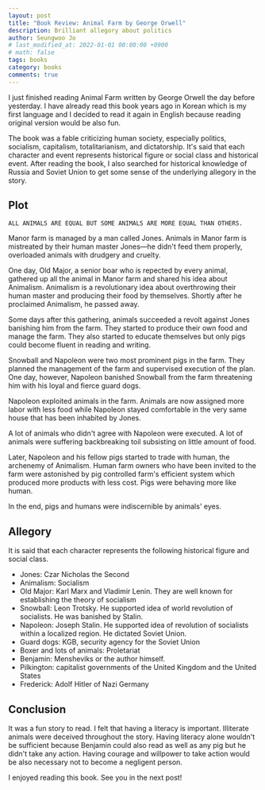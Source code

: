 ```yaml
---
layout: post
title: "Book Review: Animal Farm by George Orwell"
description: Brilliant allegory about politics
author: Seungwoo Jo
# last_modified_at: 2022-01-01 00:00:00 +0900
# math: false
tags: books
category: books
comments: true
---
```


I just finished reading Animal Farm written by George Orwell the day before yesterday. I have already read this book years ago in Korean which is my first language and I decided to read it again in English because reading original version would be also fun.

The book was a fable criticizing human society, especially politics, socialism, capitalism, totalitarianism, and dictatorship. It's said that each character and event represents historical figure or social class and historical event. After reading the book, I also searched for historical knowledge of Russia and Soviet Union to get some sense of the underlying allegory in the story.

## Plot

```
ALL ANIMALS ARE EQUAL BUT SOME ANIMALS ARE MORE EQUAL THAN OTHERS.
```

Manor farm is managed by a man called Jones. Animals in Manor farm is mistreated by their human master Jones—he didn't feed them properly, overloaded animals with drudgery and cruelty.

One day, Old Major, a senior boar who is repected by every animal, gathered up all the animal in Manor farm and shared his idea about Animalism. Animalism is a revolutionary idea about overthrowing their human master and producing their food by themselves. Shortly after he proclaimed Animalism, he passed away.

Some days after this gathering, animals succeeded a revolt against Jones banishing him from the farm. They started to produce their own food and manage the farm. They also started to educate themselves but only pigs could become fluent in reading and writing.

Snowball and Napoleon were two most prominent pigs in the farm. They planned the management of the farm and supervised execution of the plan. One day, however, Napoleon banished Snowball from the farm threatening him with his loyal and fierce guard dogs.

Napoleon exploited animals in the farm. Animals are now assigned more labor with less food while Napoleon stayed comfortable in the very same house that has been inhabited by Jones.

A lot of animals who didn't agree with Napoleon were executed. A lot of animals were suffering backbreaking toil subsisting on little amount of food.

Later, Napoleon and his fellow pigs started to trade with human, the archenemy of Animalism. Human farm owners who have been invited to the farm were astonished by pig controlled farm's efficient system which produced more products with less cost. Pigs were behaving more like human.

In the end, pigs and humans were indiscernible by animals' eyes.

## Allegory

It is said that each character represents the following historical figure and social class.

- Jones: Czar Nicholas the Second
- Animalism: Socialism
- Old Major: Karl Marx and Vladimir Lenin. They are well known for establishing the theory of socialism
- Snowball: Leon Trotsky. He supported idea of world revolution of socialists. He was banished by Stalin.
- Napoleon: Joseph Stalin. He supported idea of revolution of socialists within a localized region. He dictated Soviet Union.
- Guard dogs: KGB, security agency for the Soviet Union
- Boxer and lots of animals: Proletariat
- Benjamin: Mensheviks or the author himself.
- Pilkington: capitalist governments of the United Kingdom and the United States
- Frederick: Adolf Hitler of Nazi Germany

## Conclusion

It was a fun story to read. I felt that having a literacy is important. Illiterate animals were deceived throughout the story. Having literacy alone wouldn't be sufficient because Benjamin could also read as well as any pig but he didn't take any action. Having courage and willpower to take action would be also necessary not to become a negligent person.

I enjoyed reading this book. See you in the next post!
